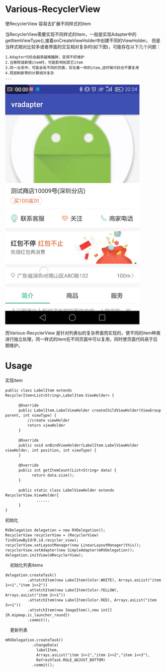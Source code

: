 # Various-RecyclerView
使RecyclerView 容易去扩展不同样式的item


当RecyclerView需要实现不同样式的item，一般是实现Adapter中的getItemViewType(),接着onCreateViewHolder中创建不同的ViewHolder。
但是当样式相对比较多或者界面的交互相对复杂时(如下图)，可能存在以下几个问题：

  	1.Adapter代码会越来越难臃肿，变得不好维护
  	2.当移除或新增item时，可能影响到其它item
  	3.同一业务中，可能会有不同的页面，存在着一样的item,这时候代码也不要复用
  	4.局部刷新等的计算相对复杂
  	...
    
![image](https://github.com/wpnine/Various-RecyclerView/blob/master/example/assets/ezgif-5-efd0e04e57.gif)



而Various-RecyclerView 是针对列表似的复杂界面而实现的，使不同的item种类进行独立处理，同一样式的item在不同页面中可以复用，同时使页面代码易于后期维护。


# Usage

实现item

    public class LabelItem extends RecyclerItem<List<String>,LabelItem.ViewHolder> {

          @Override
          public LabelItem.LabelViewHolder createChildViewHolder(ViewGroup parent, int viewType) {
              //create viewHolder
              return viewHolder
          }
          
          @Override
          public void onBindViewHolder(LabelItem.LabelViewHolder viewHolder, int position, int viewType) {
          }
          
          @Override
          public int getItemCount(List<String> data) {
                return data.size();
          }

          public static class LabelViewHolder extends RecyclerView.ViewHolder{
                  ......
          }
    }
    
初始化

    RVDelegation delegation = new RVDelegation();
    RecyclerView recyclerView = (RecyclerView) findViewById(R.id.recycler_view);
    recyclerView.setLayoutManager(new LinearLayoutManager(this));
    recyclerView.setAdapter(new SimpleAdapter(mRVDelegation));
    delegation.initView(mRecyclerView);
    
初始化列表items

    delegation.createTask()
              .attatchItem(new LabelItem(Color.WHITE), Arrays.asList("item 1>>1","item 1>>2"))
              .attatchItem(new LabelItem(Color.YELLOW), Arrays.asList("item 2>>1"))
              .attatchItem(new LabelItem(Color.RED), Arrays.asList("item 3>>1"))
              .attatchItem(new ImageItem(),new int[]{R.mipmap.ic_launcher_round})
              .commit();
    
更新列表

    mRVDelegation.createTask()
                .changeData(
                  labelItem,
                  Arrays.asList("item 1>>1","item 1>>2","item 1>>3"), 
                  RefreshTask.RULE_ADJUST_BOTTOM)
                .commit();
